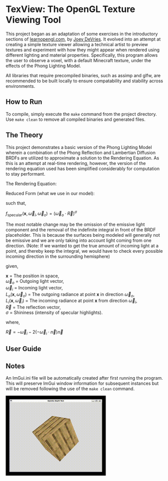 # TexView: The OpenGL Texture Viewing Tool

This project began as an adaptation of some exercises in the introductory sections of [learnopengl.com](https://learnopengl.com/Getting-started/Coordinate-Systems),
by [Joey DeVries](https://github.com/JoeyDeVries). It evolved into an attempt at creating a simple texture viewer allowing a technical artist to preview textures and
experiment with how they might appear when rendered using different lighting and material properties. Specifically, this program allows the user to observe a voxel, with 
a default Minecraft texture, under the effects of the Phong Lighting Model.  

All libraries that require precompiled binaries, such as assimp and glfw, are recommended to be built locally to ensure compatability and stability across environments.  

## How to Run

To compile, simply execute the `make` command from the project directory. Use `make clean` to remove all compiled binaries and generated files.  

## The Theory

This project demonstrates a basic version of the Phong Lighting Model wherein a combination of the Phong Reflection and Lambertian Diffusion BRDFs are utilized to approximate 
a solution to the Rendering Equation. As this is an attempt at real-time rendering, however, the version of the rendering equation used has been simplified considerably for 
computation to stay performant. 

The Rendering Equation:



Reduced Form (what we use in our model):  



such that,

$f_{\text{specular}}(\mathbf{x}, \vec{\omega}_i, \vec{\omega}_o) = (\vec{\omega}_o \cdot \vec{R})^\sigma$


The most notable change may be the omission of the emissive light component and the removal of the indefinite integral in front of the BRDF placeholder. This is because the 
surfaces being modeled will generally not be emissive and we are only taking into account light coming from one direction. (Note: If we wanted to get the true amount of incoming 
light at a point, and thereby keep the integral, we would have to check every possible incoming direction in the surrounding hemisphere)

given,

$\mathbf{x}$ = The position in space,  
$\vec{\omega}_o$ = Outgoing light vector,  
$\vec{\omega}_i$ = Incoming light vector,  
$L_o(\mathbf{x}, \vec{\omega}_o)$ = The outgoing radiance at point $\mathbf{x}$ in direction $\vec{\omega}_o$,  
$L_i(\mathbf{x}, \vec{\omega}_i)$ = The incoming radiance at point $\mathbf{x}$ from direction $\vec{\omega}_i$,  
$\vec{R}$ = The reflection vector,  
$\sigma$ = Shininess (intensity of specular highlights).  

where, 

$\vec{R} = -\vec{\omega}_i - 2(-\vec{\omega}_i \cdot \vec{n})\vec{n}$

## User Guide



## Notes

An ImGui.ini file will be automatically created after first running the program. This will preserve ImGui window information for subsequent instances but will be 
removed following the use of the `make clean` command.


![demo](assets/media/demo.gif)
